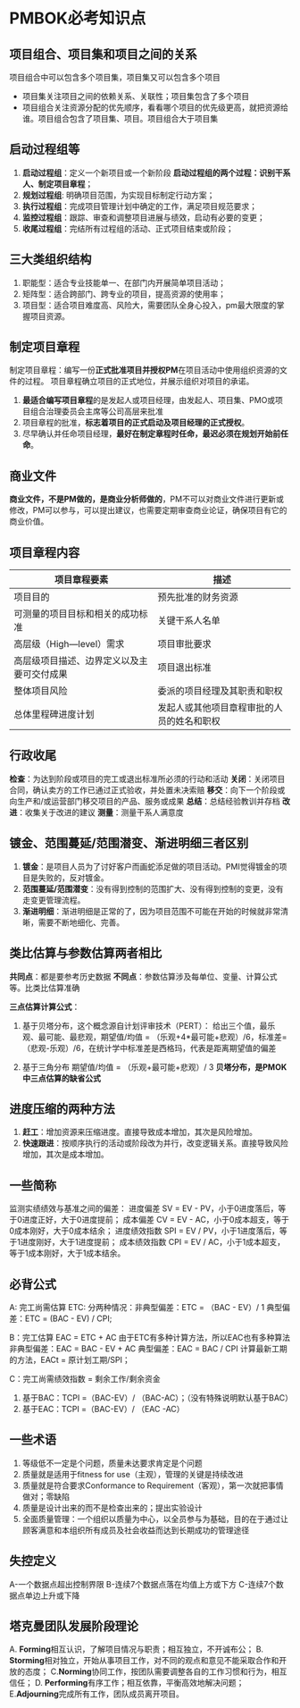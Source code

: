 # PMBOK必考知识点

## 项目组合、项目集和项目之间的关系

项目组合中可以包含多个项目集，项目集又可以包含多个项目

- 项目集关注项目之间的依赖关系、关联性；项目集包含了多个项目
- 项目组合关注资源分配的优先顺序，看看哪个项目的优先级更高，就把资源给谁。项目组合包含了项目集、项目。项目组合大于项目集

## 启动过程组等

1. **启动过程组**：定义一个新项目或一个新阶段 **启动过程组的两个过程：识别干系人、制定项目章程**；
2. **规划过程组**: 明确项目范围，为实现目标制定行动方案；
3. **执行过程组**：完成项目管理计划中确定的工作，满足项目规范要求；
4. **监控过程组**：跟踪、审查和调整项目进展与绩效，启动有必要的变更；
5. **收尾过程组**：完结所有过程组的活动、正式项目结束或阶段；

## 三大类组织结构

1. 职能型：适合专业技能单一、在部门内开展简单项目活动；
2. 矩阵型：适合跨部门、跨专业的项目，提高资源的使用率；
3. 项目型：适合项目难度高、风险大，需要团队全身心投入，pm最大限度的掌握项目资源。

## 制定项目章程

制定项目章程：编写一份**正式批准项目并授权PM**在项目活动中使用组织资源的文件的过程。
项目章程确立项目的正式地位，并展示组织对项目的承诺。

1. **最适合编写项目章程**的是发起人或项目经理，由发起人、项目集、PMO或项目组合治理委员会主席等公司高层来批准
2. 项目章程的批准，**标志着项目的正式启动及项目经理的正式授权**。
3. 尽早确认并任命项目经理，**最好在制定章程时任命，最迟必须在规划开始前任命**。

## 商业文件

**商业文件，不是PM做的，是商业分析师做的**，PM不可以对商业文件进行更新或修改，PM可以参与，可以提出建议，也需要定期审查商业论证，确保项目有它的商业价值。

## 项目章程内容

| 项目章程要素 | 描述 |
|-------------|------|
| 项目目的 | 预先批准的财务资源 |
| 可测量的项目目标和相关的成功标准 | 关键干系人名单 |
| 高层级（High—level）需求 | 项目审批要求 |
| 高层级项目描述、边界定义以及主要可交付成果 | 项目退出标准 |
| 整体项目风险 | 委派的项目经理及其职责和职权 |
| 总体里程碑进度计划 | 发起人或其他项目章程审批的人员的姓名和职权 |

## 行政收尾

**检查**：为达到阶段或项目的完工或退出标准所必须的行动和活动
**关闭**：关闭项目合同，确认卖方的工作已通过正式验收，并处置未决索赔
**移交**：向下一个阶段或向生产和/或运营部门移交项目的产品、服务或成果
**总结**：总结经验教训并存档
**改进**：收集关于改进的建议
**测量**：测量干系人满意度

## 镀金、范围蔓延/范围潜变、渐进明细三者区别

1. **镀金**：是项目人员为了讨好客户而画蛇添足做的项目活动。PMI觉得镀金的项目是失败的，反对镀金。
2. **范围蔓延/范围潜变**：没有得到控制的范围扩大、没有得到控制的变更，没有走变更管理流程。
3. **渐进明细**：渐进明细是正常的了，因为项目范围不可能在开始的时候就非常清晰，需要不断地细化、完善。

## 类比估算与参数估算两者相比

**共同点**：都是要参考历史数据
**不同点**：参数估算涉及每单位、变量、计算公式等。比类比估算准确

**三点估算计算公式**：

1. 基于贝塔分布，这个概念源自计划评审技术（PERT）：
给出三个值，最乐观、最可能、最悲观，期望值/均值 = （乐观+4*最可能+悲观）/6，标准差=（悲观-乐观）/6，在统计学中标准差是西格玛，代表是距离期望值的偏差

2. 基于三角分布
期望值/均值 = （乐观+最可能+悲观）/ 3
**贝塔分布，是PMOK中三点估算的缺省公式**

## 进度压缩的两种方法

1. **赶工**：增加资源来压缩进度。直接导致成本增加，其次是风险增加。
2. **快速跟进**：按顺序执行的活动或阶段改为并行，改变逻辑关系。直接导致风险增加，其次是成本增加。

## 一些简称

监测实绩绩效与基准之间的偏差：
进度偏差 SV = EV - PV，小于0进度落后，等于0进度正好，大于0进度提前；
成本偏差 CV = EV - AC，小于0成本超支，等于0成本刚好，大于0成本结余；
进度绩效指数 SPI = EV / PV，小于1进度落后，等于1进度刚好，大于1进度提前；
成本绩效指数 CPI = EV / AC，小于1成本超支，等于1成本刚好，大于1成本结余。

## 必背公式

A: 完工尚需估算 ETC:
分两种情况：非典型偏差：ETC = （BAC - EV）/ 1
典型偏差：ETC = (BAC - EV) / CPI;

B：完工估算 EAC = ETC + AC
由于ETC有多种计算方法，所以EAC也有多种算法
非典型偏差：EAC = BAC - EV + AC
典型偏差：EAC = BAC / CPI
计算最新工期的方法，EACt = 原计划工期/SPI；

C：完工尚需绩效指数 = 剩余工作/剩余资金

1. 基于BAC：TCPI =（BAC-EV）/ （BAC-AC）；（没有特殊说明默认基于BAC）
2. 基于EAC：TCPI =（BAC-EV）/ （EAC -AC）

## 一些术语

1. 等级低不一定是个问题，质量未达要求肯定是个问题
2. 质量就是适用于fitness for use（主观），管理的关键是持续改进
3. 质量就是符合要求Conformance to Requirement（客观），第一次就把事情做对；零缺陷
4. 质量是设计出来的而不是检查出来的；提出实验设计
5. 全面质量管理：一个组织以质量为中心，以全员参与为基础，目的在于通过让顾客满意和本组织所有成员及社会收益而达到长期成功的管理途径

## 失控定义

A-一个数据点超出控制界限
B-连续7个数据点落在均值上方或下方
C-连续7个数据点单边上升或下降

## 塔克曼团队发展阶段理论

A. **Forming**相互认识，了解项目情况与职责；相互独立，不开诚布公；
B. **Storming**相对独立，开始从事项目工作，对不同的观点和意见不能采取合作和开放的态度；
C.**Norming**协同工作，按团队需要调整各自的工作习惯和行为，相互信任；
D. **Performing**有序工作；相互依靠，平衡高效地解决问题；
E.**Adjourning**完成所有工作，团队成员离开项目。